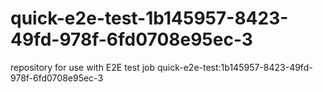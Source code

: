 # quick-e2e-test-1b145957-8423-49fd-978f-6fd0708e95ec-3
repository for use with E2E test job quick-e2e-test:1b145957-8423-49fd-978f-6fd0708e95ec-3

